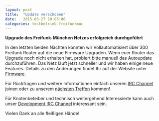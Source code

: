 ```yaml
---
layout: post
title:  "Update verschoben"
date:   2015-03-27 10:05:00
categories: testbetrieb freifunkmuc
---
```


**Upgrade des Freifunk-München Netzes erfolgreich durchgeführt**

In den letzten beiden Nächten konnten wir Vollautomatisiert über 300 Freifunk Router auf die neue Firmware Upgraden. Wenn euer Router das Upgrade noch nicht erhalten hat, probiert bitte manuell das Autoupdate durchzuführen.
Das Netz läuft jetzt schneller und wir haben einige neue Features. Details zu den Änderungen findet Ihr auf der Website unter [Firmware][firmware].

Für Rückfragen und weitere Informationen einfach unseren [IRC Channel][irc] joinen
oder zu unserem [nächsten Treffen][treffen] kommen!

Für Knotenbeteiber und technisch weitergehend Interessierte kann auch unser [Development IRC Channel][irc-dev] interessant sein. 

Vielen Dank an alle fleißigen Hände!

[irc]: https://webirc.darkfasel.net/#freifunk
[irc-dev]: https://webirc.darkfasel.net/#freifunk-dev
[treffen]: http://freifunkmuc.github.io/mitmachen/
[firmware]: http://freifunkmuc.github.io/firmware/
